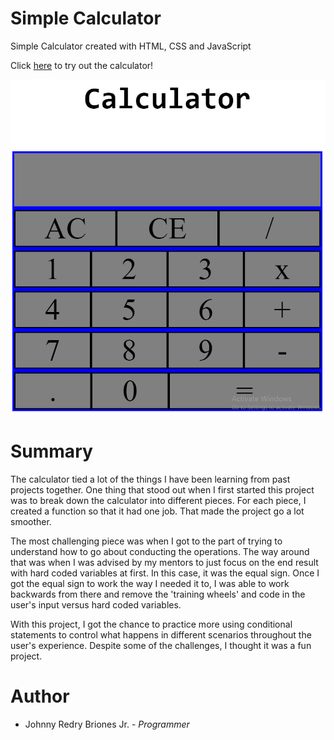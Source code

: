 # Simple Calculator

Simple Calculator created with HTML, CSS and JavaScript

Click [here](https://jbri91.github.io/calculator/) to try out the calculator!

![Simple Calculator](/calculator_image.png)

# Summary

The calculator tied a lot of the things I have been learning from past projects together. One thing that stood out when I first started this project was to break down the calculator into different pieces. For each piece, I created a function so that it had one job. That made the project go a lot smoother. 

The most challenging piece was when I got to the part of trying to understand how to go about conducting the operations. The way around that was when I was advised by my mentors to just focus on the end result with hard coded variables at first. In this case, it was the equal sign. Once I got the equal sign to work the way I needed it to, I was able to work backwards from there and remove the 'training wheels' and code in the user's input versus hard coded variables.

With this project, I got the chance to practice more using conditional statements to control what happens in different scenarios throughout the user's experience. Despite some of the challenges, I thought it was a fun project. 





# Author
* Johnny Redry Briones Jr. - *Programmer*